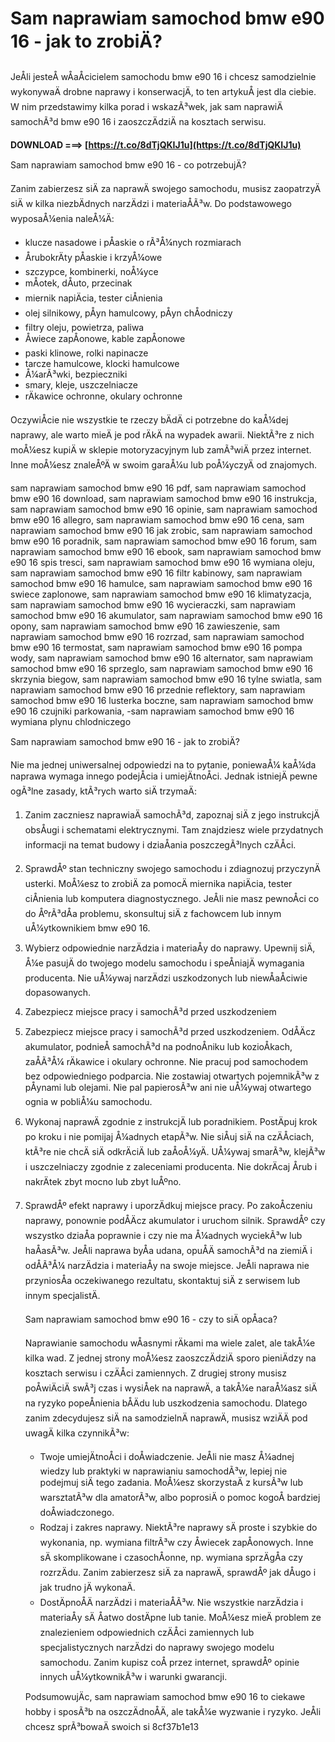 # Sam naprawiam samochod bmw e90 16 - jak to zrobiÄ?
 
JeÅli jesteÅ wÅaÅcicielem samochodu bmw e90 16 i chcesz samodzielnie wykonywaÄ drobne naprawy i konserwacjÄ, to ten artykuÅ jest dla ciebie. W nim przedstawimy kilka porad i wskazÃ³wek, jak sam naprawiÄ samochÃ³d bmw e90 16 i zaoszczÄdziÄ na kosztach serwisu.
 
**DOWNLOAD ===> [https://t.co/8dTjQKIJ1u](https://t.co/8dTjQKIJ1u)**


 
Sam naprawiam samochod bmw e90 16 - co potrzebujÄ?
 
Zanim zabierzesz siÄ za naprawÄ swojego samochodu, musisz zaopatrzyÄ siÄ w kilka niezbÄdnych narzÄdzi i materiaÅÃ³w. Do podstawowego wyposaÅ¼enia naleÅ¼Ä:
 
- klucze nasadowe i pÅaskie o rÃ³Å¼nych rozmiarach
- ÅrubokrÄty pÅaskie i krzyÅ¼owe
- szczypce, kombinerki, noÅ¼yce
- mÅotek, dÅuto, przecinak
- miernik napiÄcia, tester ciÅnienia
- olej silnikowy, pÅyn hamulcowy, pÅyn chÅodniczy
- filtry oleju, powietrza, paliwa
- Åwiece zapÅonowe, kable zapÅonowe
- paski klinowe, rolki napinacze
- tarcze hamulcowe, klocki hamulcowe
- Å¼arÃ³wki, bezpieczniki
- smary, kleje, uszczelniacze
- rÄkawice ochronne, okulary ochronne

OczywiÅcie nie wszystkie te rzeczy bÄdÄ ci potrzebne do kaÅ¼dej naprawy, ale warto mieÄ je pod rÄkÄ na wypadek awarii. NiektÃ³re z nich moÅ¼esz kupiÄ w sklepie motoryzacyjnym lub zamÃ³wiÄ przez internet. Inne moÅ¼esz znaleÅºÄ w swoim garaÅ¼u lub poÅ¼yczyÄ od znajomych.
 
sam naprawiam samochod bmw e90 16 pdf,  sam naprawiam samochod bmw e90 16 download,  sam naprawiam samochod bmw e90 16 instrukcja,  sam naprawiam samochod bmw e90 16 opinie,  sam naprawiam samochod bmw e90 16 allegro,  sam naprawiam samochod bmw e90 16 cena,  sam naprawiam samochod bmw e90 16 jak zrobic,  sam naprawiam samochod bmw e90 16 poradnik,  sam naprawiam samochod bmw e90 16 forum,  sam naprawiam samochod bmw e90 16 ebook,  sam naprawiam samochod bmw e90 16 spis tresci,  sam naprawiam samochod bmw e90 16 wymiana oleju,  sam naprawiam samochod bmw e90 16 filtr kabinowy,  sam naprawiam samochod bmw e90 16 hamulce,  sam naprawiam samochod bmw e90 16 swiece zaplonowe,  sam naprawiam samochod bmw e90 16 klimatyzacja,  sam naprawiam samochod bmw e90 16 wycieraczki,  sam naprawiam samochod bmw e90 16 akumulator,  sam naprawiam samochod bmw e90 16 opony,  sam naprawiam samochod bmw e90 16 zawieszenie,  sam naprawiam samochod bmw e90 16 rozrzad,  sam naprawiam samochod bmw e90 16 termostat,  sam naprawiam samochod bmw e90 16 pompa wody,  sam naprawiam samochod bmw e90 16 alternator,  sam naprawiam samochod bmw e90 16 sprzeglo,  sam naprawiam samochod bmw e90 16 skrzynia biegow,  sam naprawiam samochod bmw e90 16 tylne swiatla,  sam naprawiam samochod bmw e90 16 przednie reflektory,  sam naprawiam samochod bmw e90 16 lusterka boczne,  sam naprawiam samochod bmw e90 16 czujniki parkowania,  -sam naprawiam samochod bmw e90 16 wymiana plynu chlodniczego
 
Sam naprawiam samochod bmw e90 16 - jak to zrobiÄ?
 
Nie ma jednej uniwersalnej odpowiedzi na to pytanie, poniewaÅ¼ kaÅ¼da naprawa wymaga innego podejÅcia i umiejÄtnoÅci. Jednak istniejÄ pewne ogÃ³lne zasady, ktÃ³rych warto siÄ trzymaÄ:

1. Zanim zaczniesz naprawiaÄ samochÃ³d, zapoznaj siÄ z jego instrukcjÄ obsÅugi i schematami elektrycznymi. Tam znajdziesz wiele przydatnych informacji na temat budowy i dziaÅania poszczegÃ³lnych czÄÅci.
2. SprawdÅº stan techniczny swojego samochodu i zdiagnozuj przyczynÄ usterki. MoÅ¼esz to zrobiÄ za pomocÄ miernika napiÄcia, tester ciÅnienia lub komputera diagnostycznego. JeÅli nie masz pewnoÅci co do ÅºrÃ³dÅa problemu, skonsultuj siÄ z fachowcem lub innym uÅ¼ytkownikiem bmw e90 16.
3. Wybierz odpowiednie narzÄdzia i materiaÅy do naprawy. Upewnij siÄ, Å¼e pasujÄ do twojego modelu samochodu i speÅniajÄ wymagania producenta. Nie uÅ¼ywaj narzÄdzi uszkodzonych lub niewÅaÅciwie dopasowanych.
4. Zabezpiecz miejsce pracy i samochÃ³d przed uszkodzeniem
5. Zabezpiecz miejsce pracy i samochÃ³d przed uszkodzeniem. OdÅÄcz akumulator, podnieÅ samochÃ³d na podnoÅniku lub kozioÅkach, zaÅÃ³Å¼ rÄkawice i okulary ochronne. Nie pracuj pod samochodem bez odpowiedniego podparcia. Nie zostawiaj otwartych pojemnikÃ³w z pÅynami lub olejami. Nie pal papierosÃ³w ani nie uÅ¼ywaj otwartego ognia w pobliÅ¼u samochodu.
6. Wykonaj naprawÄ zgodnie z instrukcjÄ lub poradnikiem. PostÄpuj krok po kroku i nie pomijaj Å¼adnych etapÃ³w. Nie siÅuj siÄ na czÄÅciach, ktÃ³re nie chcÄ siÄ odkrÄciÄ lub zaÅoÅ¼yÄ. UÅ¼ywaj smarÃ³w, klejÃ³w i uszczelniaczy zgodnie z zaleceniami producenta. Nie dokrÄcaj Årub i nakrÄtek zbyt mocno lub zbyt luÅºno.
7. SprawdÅº efekt naprawy i uporzÄdkuj miejsce pracy. Po zakoÅczeniu naprawy, ponownie podÅÄcz akumulator i uruchom silnik. SprawdÅº czy wszystko dziaÅa poprawnie i czy nie ma Å¼adnych wyciekÃ³w lub haÅasÃ³w. JeÅli naprawa byÅa udana, opuÅÄ samochÃ³d na ziemiÄ i odÅÃ³Å¼ narzÄdzia i materiaÅy na swoje miejsce. JeÅli naprawa nie przyniosÅa oczekiwanego rezultatu, skontaktuj siÄ z serwisem lub innym specjalistÄ.

    Sam naprawiam samochod bmw e90 16 - czy to siÄ opÅaca?

    Naprawianie samochodu wÅasnymi rÄkami ma wiele zalet, ale takÅ¼e kilka wad. Z jednej strony moÅ¼esz zaoszczÄdziÄ sporo pieniÄdzy na kosztach serwisu i czÄÅci zamiennych. Z drugiej strony musisz poÅwiÄciÄ swÃ³j czas i wysiÅek na naprawÄ, a takÅ¼e naraÅ¼asz siÄ na ryzyko popeÅnienia bÅÄdu lub uszkodzenia samochodu. Dlatego zanim zdecydujesz siÄ na samodzielnÄ naprawÄ, musisz wziÄÄ pod uwagÄ kilka czynnikÃ³w:
    - Twoje umiejÄtnoÅci i doÅwiadczenie. JeÅli nie masz Å¼adnej wiedzy lub praktyki w naprawianiu samochodÃ³w, lepiej nie podejmuj siÄ tego zadania. MoÅ¼esz skorzystaÄ z kursÃ³w lub warsztatÃ³w dla amatorÃ³w, albo poprosiÄ o pomoc kogoÅ bardziej doÅwiadczonego.
    - Rodzaj i zakres naprawy. NiektÃ³re naprawy sÄ proste i szybkie do wykonania, np. wymiana filtrÃ³w czy Åwiecek zapÅonowych. Inne sÄ skomplikowane i czasochÅonne, np. wymiana sprzÄgÅa czy rozrzÄdu. Zanim zabierzesz siÄ za naprawÄ, sprawdÅº jak dÅugo i jak trudno jÄ wykonaÄ.
    - DostÄpnoÅÄ narzÄdzi i materiaÅÃ³w. Nie wszystkie narzÄdzia i materiaÅy sÄ Åatwo dostÄpne lub tanie. MoÅ¼esz mieÄ problem ze znalezieniem odpowiednich czÄÅci zamiennych lub specjalistycznych narzÄdzi do naprawy swojego modelu samochodu. Zanim kupisz coÅ przez internet, sprawdÅº opinie innych uÅ¼ytkownikÃ³w i warunki gwarancji.

    PodsumowujÄc, sam naprawiam samochod bmw e90 16 to ciekawe hobby i sposÃ³b na oszczÄdnoÅÄ, ale takÅ¼e wyzwanie i ryzyko. JeÅli chcesz sprÃ³bowaÄ swoich si
8cf37b1e13


